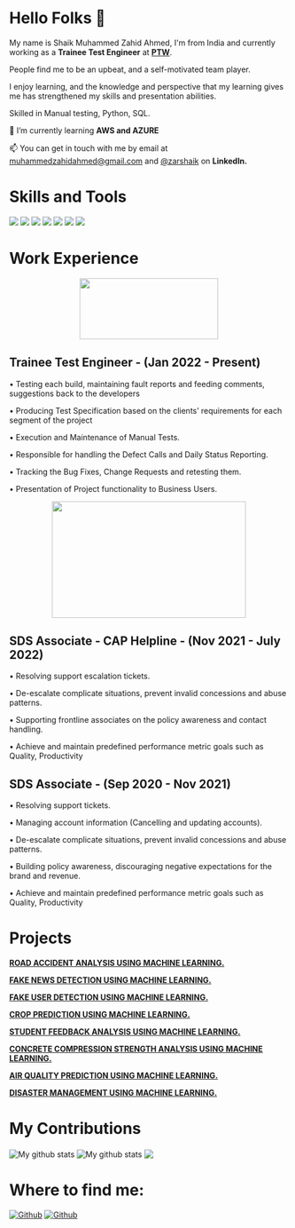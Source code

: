 # Hello Folks 👋

My name is Shaik Muhammed Zahid Ahmed, I'm from India and currently working as a **Trainee Test Engineer** at [**PTW**](https://www.ptw.com/). 

People find me to be an upbeat, and a self-motivated team player. 

I enjoy learning, and the knowledge and perspective that my learning gives me has strengthened my skills and presentation abilities. 

Skilled in Manual testing, Python, SQL. 

🌱 I’m currently learning **AWS and AZURE**

📫 You can get in touch with me by email at muhammedzahidahmed@gmail.com and [@zarshaik](www.linkedin.com/in/zarshaik) on **LinkedIn.**

# Skills and Tools
<p>
  <img src="https://img.shields.io/badge/Python-3776AB?style=for-the-badge&logo=python&logoColor=white" />
  <img src="https://img.shields.io/badge/SQL-ED8B00?style=for-the-badge&logo=MYSQL&logoColor=white" />
  <img src="https://img.shields.io/badge/AWS-323330?style=for-the-badge&logo=amazon&logoColor=F7DF1E" />
  <img src="https://img.shields.io/badge/Jira-1572B6?style=for-the-badge&logo=Jira&logoColor=white" />
  <img src="https://img.shields.io/badge/Visual_Studio_Code-0078D4?style=for-the-badge&logo=visual%20studio%20code&logoColor=white" />
  <img src="https://img.shields.io/badge/Manual testing-E34F26?style=for-the-badge&logo=Manual testing&logoColor=white" />
  <img src="https://img.shields.io/badge/Machine learning-007ACC?style=for-the-badge&logo=Machine Learningt&logoColor=white" />
</p>


# Work Experience

<p align="center">
  
<img width="250" height="110" src="https://user-images.githubusercontent.com/42908895/174455916-a6526077-a685-459d-a054-297766148aa4.png" />

</p>

## Trainee Test Engineer - (Jan 2022 - Present)

• Testing each build, maintaining fault reports and feeding comments, suggestions back to the developers

• Producing Test Specification based on the clients’ requirements for each segment of the project

• Execution and Maintenance of Manual Tests.

• Responsible for handling the Defect Calls and Daily Status Reporting.

• Tracking the Bug Fixes, Change Requests and retesting them.

• Presentation of Project functionality to Business Users.

<p align="center">

<img width="350" height="210" src="https://user-images.githubusercontent.com/42908895/174497117-b4af1cd9-4b9a-4e40-9468-1ba1f5e05005.png" />

</p>

## SDS Associate - CAP Helpline    -       (Nov 2021 - July 2022)

• Resolving support escalation tickets.

• De-escalate complicate situations, prevent invalid concessions and abuse patterns.

• Supporting frontline associates on the policy awareness and contact handling.

• Achieve and maintain predefined performance metric goals such as Quality, Productivity

## SDS Associate            -       (Sep 2020 - Nov 2021)

• Resolving support tickets.

• Managing account information (Cancelling and updating accounts).

• De-escalate complicate situations, prevent invalid concessions and abuse patterns.

• Building policy awareness, discouraging negative expectations for the brand and revenue.

• Achieve and maintain predefined performance metric goals such as Quality, Productivity


# Projects

[**ROAD ACCIDENT ANALYSIS USING MACHINE LEARNING.**](https://github.com/zarshaik/Road-Accident-analysis)

[**FAKE NEWS DETECTION USING MACHINE LEARNING.**](https://github.com/zarshaik/Fake-news-detection)

[**FAKE USER DETECTION USING MACHINE LEARNING.**](https://github.com/zarshaik/Fake-user-detection)

[**CROP PREDICTION USING MACHINE LEARNING.**](https://github.com/zarshaik/Crop-Prediction)

[**STUDENT FEEDBACK ANALYSIS USING MACHINE LEARNING.**](https://github.com/zarshaik/)

[**CONCRETE COMPRESSION STRENGTH ANALYSIS USING MACHINE LEARNING.**](https://github.com/zarshaik/)

[**AIR QUALITY PREDICTION USING MACHINE LEARNING.**](https://github.com/zarshaik/)

[**DISASTER MANAGEMENT USING MACHINE LEARNING.**](https://github.com/zarshaik/)

# My Contributions

<img align="center" src="https://github-readme-streak-stats.herokuapp.com?user=zarshaik&theme=vue-dark&hide_border=true&date_format=M%20j%5B%2C%20Y%5D" alt="My github stats" />

<img align="center" src="https://github-readme-stats.vercel.app/api?username=zarshaik&show_icons=true&include_all_commits=true&theme=cobalt&hide_border=true" alt="My github stats" /> 

<img align="center" src="https://github-readme-stats.vercel.app/api/top-langs/?username=zarshaik&layout=compact&theme=cobalt&hide_border=true" />


# Where to find me:

[<img alt="Github" src="https://img.shields.io/badge/GitHub-%2312100E.svg?&style=for-the-badge&logo=Github&logoColor=white" />](https://github.com/zarshaik) [<img alt="Github" src="https://img.shields.io/badge/LinkedIn-%231DA1F2.svg?&style=for-the-badge&logo=LinkedIn&logoColor=white" />](https://www.linkedin.com/in/zarshaik)



  
